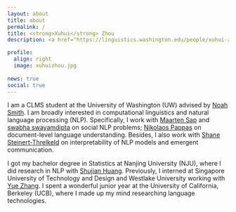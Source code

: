 ```yaml
---
layout: about
title: about
permalink: /
title: <strong>Xuhui</strong> Zhou 
description: <a href="https://linguistics.washington.edu/people/xuhui-zhou">NLP master at the University of Washington</a>. 

profile:
  align: right
  image: xuhuizhou.jpg
  
news: true
social: true
---
```

I am a CLMS student at the University of Washington (UW) advised by [Noah Smith](https://homes.cs.washington.edu/~nasmith/). I am broadly interested in computational linguistics and natural language processing (NLP). Specifically, I work with [Maarten Sap](https://homes.cs.washington.edu/~msap/index.html) and [swabha swayamdipta](https://swabhs.com/) on social NLP problems; [Nikolaos Pappas](https://nik0spapp.github.io/) on document-level language understanding. Besides, I also work with [Shane Steinert-Threlkeld](https://www.shane.st/) on interpretability of NLP models and emergent communication.

I got my bachelor degree in Statistics at Nanjing University (NJU), where I did research in NLP with [Shujian Huang](http://nlp.nju.edu.cn/huangsj/). Previously, I interned at Singapore University of Technology and Design and Westlake University working with [Yue Zhang](https://frcchang.github.io/). I spent a wonderful junior year at the University of California, Berkeley (UCB), where I made up my mind researching language technologies.  

